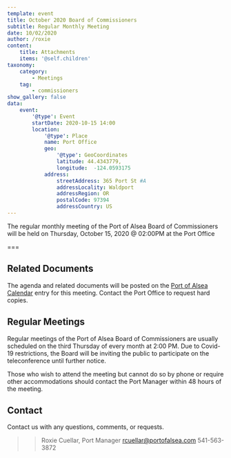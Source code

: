 ```yaml
---
template: event
title: October 2020 Board of Commissioners
subtitle: Regular Monthly Meeting
date: 10/02/2020
author: /roxie
content:
    title: Attachments
    items: '@self.children'
taxonomy:
    category: 
        - Meetings
    tag: 
        - commissioners
show_gallery: false
data:
    event:
        '@type': Event
        startDate: 2020-10-15 14:00
        location:
            '@type': Place
            name: Port Office
            geo:
                '@type': GeoCoordinates
                latitude: 44.4343779,
                longitude:  -124.0593175 
            address:
                streetAddress: 365 Port St #A
                addressLocality: Waldport
                addressRegion: OR
                postalCode: 97394
                addressCountry: US
---
```


The regular monthly meeting of the Port of Alsea Board of Commissioners will be held on Thursday, October 15, 2020 @ 02:00PM at the Port Office

===



## Related Documents
The agenda and related documents will be posted on the [Port of Alsea Calendar](http://www.portofalsea.com/calendar) entry for this meeting. Contact the Port Office to request hard copies.


## Regular Meetings
Regular meetings of the Port of Alsea Board of Commissioners are usually scheduled on the third Thursday of every month at 2:00 PM. Due to Covid-19 restrictions, the Board will be inviting the public to participate on the teleconference until further notice.

Those who wish to attend the meeting but cannot do so by phone or require other accommodations should contact the Port Manager within 48 hours of the meeting. 

## Contact
Contact us with any questions, comments, or requests. 

>> Roxie Cuellar, Port Manager
    rcuellar@portofalsea.com
    541-563-3872 


